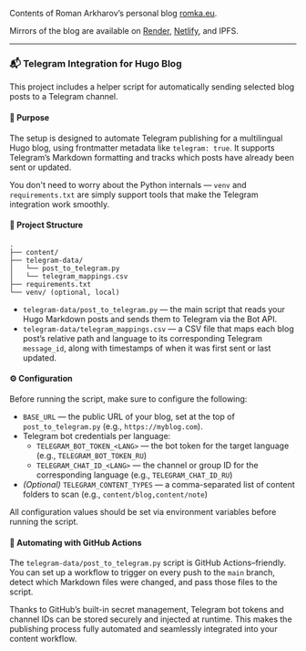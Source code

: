 Contents of Roman Arkharov’s personal blog [romka.eu](https://romka.eu).

Mirrors of the blog are available on [Render](https://romka-eu.onrender.com/), [Netlify](https://nimble-figolla-e0e98e.netlify.app/), and IPFS.

---

### 📬 Telegram Integration for Hugo Blog

This project includes a helper script for automatically sending selected blog posts to a Telegram channel.

#### 🎯 Purpose

The setup is designed to automate Telegram publishing for a multilingual Hugo blog, using frontmatter metadata like `telegram: true`. It supports Telegram’s Markdown formatting and tracks which posts have already been sent or updated.

You don't need to worry about the Python internals — `venv` and `requirements.txt` are simply support tools that make the Telegram integration work smoothly.

#### 📁 Project Structure
```
.
├── content/
├── telegram-data/
│   └── post_to_telegram.py
│   └── telegram_mappings.csv
├── requirements.txt
└── venv/ (optional, local)
```

- `telegram-data/post_to_telegram.py` — the main script that reads your Hugo Markdown posts and sends them to Telegram via the Bot API.
- `telegram-data/telegram_mappings.csv` — a CSV file that maps each blog post’s relative path and language to its corresponding Telegram `message_id`, along with timestamps of when it was first sent or last updated.

#### ⚙️ Configuration

Before running the script, make sure to configure the following:

- `BASE_URL` — the public URL of your blog, set at the top of `post_to_telegram.py` (e.g., `https://myblog.com`).
- Telegram bot credentials per language:
    - `TELEGRAM_BOT_TOKEN_<LANG>` — the bot token for the target language (e.g., `TELEGRAM_BOT_TOKEN_RU`)
    - `TELEGRAM_CHAT_ID_<LANG>` — the channel or group ID for the corresponding language (e.g., `TELEGRAM_CHAT_ID_RU`)
- *(Optional)* `TELEGRAM_CONTENT_TYPES` — a comma-separated list of content folders to scan (e.g., `content/blog,content/note`)

All configuration values should be set via environment variables before running the script.

#### 🤖 Automating with GitHub Actions

The `telegram-data/post_to_telegram.py` script is GitHub Actions–friendly. You can set up a workflow to trigger on every push to the `main` branch, detect which Markdown files were changed, and pass those files to the script.

Thanks to GitHub’s built-in secret management, Telegram bot tokens and channel IDs can be stored securely and injected at runtime. This makes the publishing process fully automated and seamlessly integrated into your content workflow.
